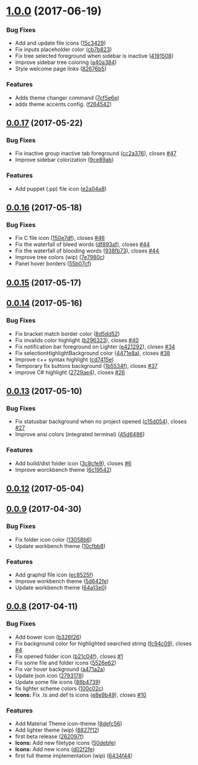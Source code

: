 <a name="1.0.0"></a>
# [1.0.0](https://github.com/equinusocio/vsc-material-theme/compare/v0.0.17...v1.0.0) (2017-06-19)


### Bug Fixes

* Add and update file icons ([15c3429](https://github.com/equinusocio/vsc-material-theme/commit/15c3429))
* Fix inputs placeholder color ([cb7b823](https://github.com/equinusocio/vsc-material-theme/commit/cb7b823))
* Fix tree selected foreground when sidebar is inactive ([4191508](https://github.com/equinusocio/vsc-material-theme/commit/4191508))
* Improve sidebar tree coloring ([a40a384](https://github.com/equinusocio/vsc-material-theme/commit/a40a384))
* Style welcome page links ([82676b5](https://github.com/equinusocio/vsc-material-theme/commit/82676b5))


### Features

* Adds theme changer command ([7cf5e6e](https://github.com/equinusocio/vsc-material-theme/commit/7cf5e6e))
* adds theme accents config. ([f264542](https://github.com/equinusocio/vsc-material-theme/commit/f264542))



<a name="0.0.17"></a>
## [0.0.17](https://github.com/equinusocio/vsc-material-theme/compare/v0.0.16...v0.0.17) (2017-05-22)


### Bug Fixes

* Fix inactive group inactive tab foreground ([cc2a376](https://github.com/equinusocio/vsc-material-theme/commit/cc2a376)), closes [#47](https://github.com/equinusocio/vsc-material-theme/issues/47)
* Improve sidebar colorization ([9ce89ab](https://github.com/equinusocio/vsc-material-theme/commit/9ce89ab))


### Features

* Add puppet (.pp) file icon ([e2a04a8](https://github.com/equinusocio/vsc-material-theme/commit/e2a04a8))



<a name="0.0.16"></a>
## [0.0.16](https://github.com/equinusocio/vsc-material-theme/compare/v0.0.15...v0.0.16) (2017-05-18)


### Bug Fixes

* Fix C file icon ([150e7df](https://github.com/equinusocio/vsc-material-theme/commit/150e7df)), closes [#46](https://github.com/equinusocio/vsc-material-theme/issues/46)
* Fix the waterfall of bleed words ([df893af](https://github.com/equinusocio/vsc-material-theme/commit/df893af)), closes [#44](https://github.com/equinusocio/vsc-material-theme/issues/44)
* Fix the waterfall of blooding words ([938fb73](https://github.com/equinusocio/vsc-material-theme/commit/938fb73)), closes [#44](https://github.com/equinusocio/vsc-material-theme/issues/44)
* Improve tree colors (wip) ([7e7980c](https://github.com/equinusocio/vsc-material-theme/commit/7e7980c))
* Panel hover borders ([55b07cf](https://github.com/equinusocio/vsc-material-theme/commit/55b07cf))



<a name="0.0.15"></a>
## [0.0.15](https://github.com/equinusocio/vsc-material-theme/compare/v0.0.14...v0.0.15) (2017-05-17)



<a name="0.0.14"></a>
## [0.0.14](https://github.com/equinusocio/vsc-material-theme/compare/v0.0.13...v0.0.14) (2017-05-16)


### Bug Fixes

* Fix bracket match border color ([8d5dd52](https://github.com/equinusocio/vsc-material-theme/commit/8d5dd52))
* Fix invalids color highlight ([b296323](https://github.com/equinusocio/vsc-material-theme/commit/b296323)), closes [#40](https://github.com/equinusocio/vsc-material-theme/issues/40)
* Fix notification bar foreground on Lighter ([e421292](https://github.com/equinusocio/vsc-material-theme/commit/e421292)), closes [#34](https://github.com/equinusocio/vsc-material-theme/issues/34)
* Fix selectionHighlightBackground color ([4471e8a](https://github.com/equinusocio/vsc-material-theme/commit/4471e8a)), closes [#38](https://github.com/equinusocio/vsc-material-theme/issues/38)
* Improve c++ syntax highlight ([cd7415e](https://github.com/equinusocio/vsc-material-theme/commit/cd7415e))
* Temporary fix buttons background ([1b5534f](https://github.com/equinusocio/vsc-material-theme/commit/1b5534f)), closes [#37](https://github.com/equinusocio/vsc-material-theme/issues/37)
* improve C# highlight ([2729ae4](https://github.com/equinusocio/vsc-material-theme/commit/2729ae4)), closes [#26](https://github.com/equinusocio/vsc-material-theme/issues/26)



<a name="0.0.13"></a>
## [0.0.13](https://github.com/equinusocio/vsc-material-theme/compare/v0.0.12...v0.0.13) (2017-05-10)


### Bug Fixes

* Fix statusbar background when no project opened ([c15d054](https://github.com/equinusocio/vsc-material-theme/commit/c15d054)), closes [#27](https://github.com/equinusocio/vsc-material-theme/issues/27)
* Improve ansi colors (integrated terminal) ([45d6486](https://github.com/equinusocio/vsc-material-theme/commit/45d6486))


### Features

* Add build/dist folder icon ([3c8cfe9](https://github.com/equinusocio/vsc-material-theme/commit/3c8cfe9)), closes [#6](https://github.com/equinusocio/vsc-material-theme/issues/6)
* Improve worckbench theme ([6c19542](https://github.com/equinusocio/vsc-material-theme/commit/6c19542))



<a name="0.0.12"></a>
## [0.0.12](https://github.com/equinusocio/vsc-material-theme/compare/v0.0.9...v0.0.12) (2017-05-04)



<a name="0.0.9"></a>
## [0.0.9](https://github.com/equinusocio/vsc-material-theme/compare/v0.0.8...v0.0.9) (2017-04-30)


### Bug Fixes

* Fix folder icon color ([13058b6](https://github.com/equinusocio/vsc-material-theme/commit/13058b6))
* Update workbench theme ([10cfbb8](https://github.com/equinusocio/vsc-material-theme/commit/10cfbb8))


### Features

* Add graphql file icon ([ec8525f](https://github.com/equinusocio/vsc-material-theme/commit/ec8525f))
* Improve workbench theme ([5d642fe](https://github.com/equinusocio/vsc-material-theme/commit/5d642fe))
* Update workbench theme ([64a13e0](https://github.com/equinusocio/vsc-material-theme/commit/64a13e0))



<a name="0.0.8"></a>
## [0.0.8](https://github.com/equinusocio/vsc-material-theme/compare/v0.0.7...v0.0.8) (2017-04-11)


### Bug Fixes

* Add bower icon ([b326f26](https://github.com/equinusocio/vsc-material-theme/commit/b326f26))
* Fix background color for highlighted searched string ([fc94c09](https://github.com/equinusocio/vsc-material-theme/commit/fc94c09)), closes [#4](https://github.com/equinusocio/vsc-material-theme/issues/4)
* Fix opened folder icon ([b21c04f](https://github.com/equinusocio/vsc-material-theme/commit/b21c04f)), closes [#1](https://github.com/equinusocio/vsc-material-theme/issues/1)
* Fix some file and folder icons  ([5526e62](https://github.com/equinusocio/vsc-material-theme/commit/5526e62))
* Fix var hover background ([a471a2a](https://github.com/equinusocio/vsc-material-theme/commit/a471a2a))
* Update json icon ([2793178](https://github.com/equinusocio/vsc-material-theme/commit/2793178))
* Update some file icons ([88b4739](https://github.com/equinusocio/vsc-material-theme/commit/88b4739))
* fix lighter scheme colors ([100c02c](https://github.com/equinusocio/vsc-material-theme/commit/100c02c))
* **Icons:** Fix .ts and def ts icons ([e8e9b49](https://github.com/equinusocio/vsc-material-theme/commit/e8e9b49)), closes [#10](https://github.com/equinusocio/vsc-material-theme/issues/10)


### Features

* Add Material Theme icon-theme ([8defc56](https://github.com/equinusocio/vsc-material-theme/commit/8defc56))
* Add lighter theme (wip) ([8827f12](https://github.com/equinusocio/vsc-material-theme/commit/8827f12))
* first beta release ([262097f](https://github.com/equinusocio/vsc-material-theme/commit/262097f))
* **Icons:** Add new filetype icons ([50debfe](https://github.com/equinusocio/vsc-material-theme/commit/50debfe))
* **Icons:** Add new icons ([d02f2fe](https://github.com/equinusocio/vsc-material-theme/commit/d02f2fe))
* first full theme implementation (wip) ([6434f44](https://github.com/equinusocio/vsc-material-theme/commit/6434f44))



